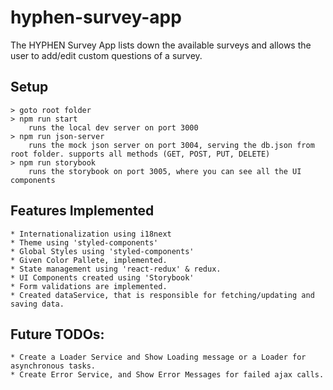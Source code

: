 # hyphen-survey-app
The HYPHEN Survey App lists down the available surveys and allows the user to add/edit custom questions of a survey.

## Setup
    > goto root folder
    > npm run start
        runs the local dev server on port 3000
    > npm run json-server
        runs the mock json server on port 3004, serving the db.json from root folder. supports all methods (GET, POST, PUT, DELETE)
    > npm run storybook
        runs the storybook on port 3005, where you can see all the UI components
## Features Implemented
    * Internationalization using i18next
    * Theme using 'styled-components'
    * Global Styles using 'styled-components'
    * Given Color Pallete, implemented.
    * State management using 'react-redux' & redux.
    * UI Components created using 'Storybook'
    * Form validations are implemented.
    * Created dataService, that is responsible for fetching/updating and saving data.
## Future TODOs:
    * Create a Loader Service and Show Loading message or a Loader for asynchronous tasks.
    * Create Error Service, and Show Error Messages for failed ajax calls.

